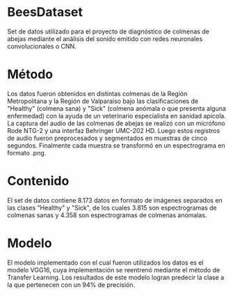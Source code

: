 # BeesDataset
Set de datos utilizado para el proyecto de diagnóstico de colmenas de abejas mediante el análisis del sonido emitido con redes neuronales convolucionales o CNN.

# Método
Los datos fueron obtenidos en distintas colmenas de la Región Metropolitana y la Región de Valparaíso bajo las clasificaciones de "Healthy" (colmena sana) y "Sick" (colmena anómala o que presenta alguna enfermedad) con la ayuda de un veterinario especialista en sanidad apícola. La captura del audio de las colmenas de abejas se realizó con un micrófono Rode NTG-2 y una interfaz Behringer UMC-202 HD. Luego estos registros de audio fueron preprocesados y segmentados en muestras de cinco segundos. Finalmente cada muestra se transformó en un espectrograma en formato .png.

# Contenido
El set de datos contiene 8.173 datos en formato de imágenes separados en las clases "Healthy" y "Sick", de los cuales 3.815 son espectrogramas de colmenas sanas y 4.358 son espectrogramas de colmenas anómalas.

# Modelo
El modelo implementado con el cual fueron utilizados los datos es el modelo VGG16, cuya implementación se reentrenó mediante el método de Transfer Learning. Los resultados de este modelo logran predecir la clase a la que pertenecen con un 94% de precisión.
